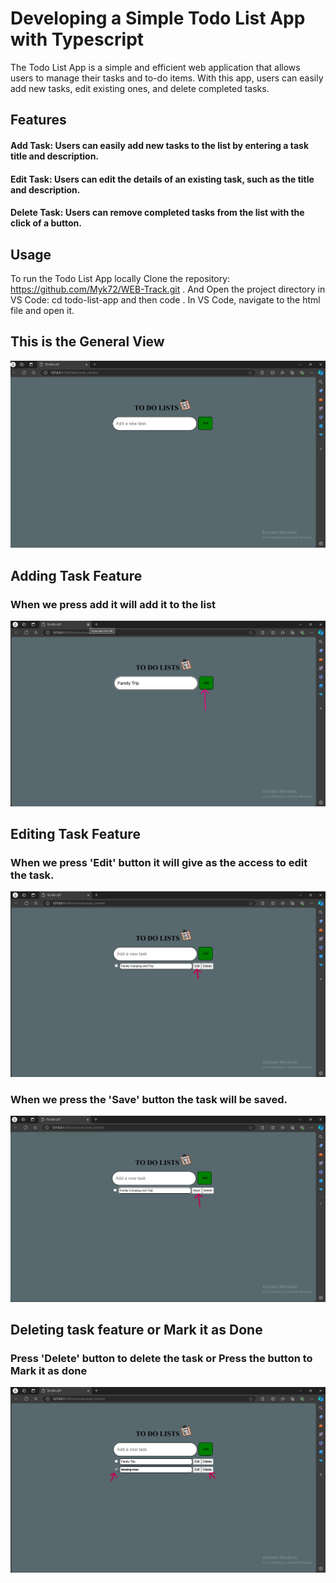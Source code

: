 # Developing a Simple Todo List App with Typescript

The Todo List App is a simple and efficient web application that allows users to manage their tasks and to-do items. With this app, users can easily add new tasks, edit existing ones, and delete completed tasks.

## Features

  #### Add Task: Users can easily add new tasks to the list by entering a task title and description.
  #### Edit Task: Users can edit the details of an existing task, such as the title and description.
  #### Delete Task: Users can remove completed tasks from the list with the click of a button.


## Usage

To run the Todo List App locally Clone the repository: https://github.com/Myk72/WEB-Track.git . And Open the project directory in VS Code: cd todo-list-app and then code . 
In VS Code, navigate to the html file and open it.


## This is the General View
![alt text](https://github.com/Myk72/WEB-Track/blob/main/Task2/Screenshot%202024-08-07%20013046.png)

## Adding Task Feature

### When we press add it will add it to the list
![alt text](https://github.com/Myk72/WEB-Track/blob/main/Task2/Screenshot%202024-08-07%20010136.png)



## Editing Task Feature
### When we press 'Edit' button it will give as the access to edit the task.
![alt text](https://github.com/Myk72/WEB-Track/blob/main/Task2/Screenshot%202024-08-07%20010445.png)

### When we press the 'Save' button the task will be saved.
![alt text](https://github.com/Myk72/WEB-Track/blob/main/Task2/Screenshot%202024-08-07%20010353.png)

## Deleting task feature or Mark it as Done

### Press 'Delete' button to delete the task or Press the button to Mark it as done
![alt text](https://github.com/Myk72/WEB-Track/blob/main/Task2/Screenshot%202024-08-07%20010222.png)
